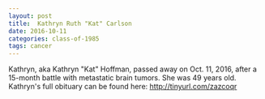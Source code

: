 ```yaml
---
layout: post
title:  Kathryn Ruth "Kat" Carlson
date: 2016-10-11
categories: class-of-1985
tags: cancer
---
```


Kathryn, aka Kathryn "Kat" Hoffman, passed away on Oct. 11, 2016, after a 15-month battle with metastatic brain tumors.  She was 49 years old.  Kathryn's full obituary can be found here:  http://tinyurl.com/zazcoqr


